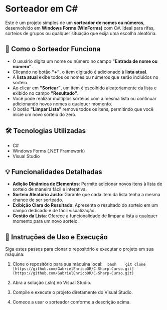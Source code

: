 # Sorteador em C#

Este é um projeto simples de um **sorteador de nomes ou números**, desenvolvido em **Windows Forms (WinForms)** com C#. Ideal para rifas, sorteios de grupos ou qualquer situação que exija uma escolha aleatória.


## 🧩 Como o Sorteador Funciona

- O usuário digita um nome ou número no campo **"Entrada de nome ou número"**.
- Clicando no botão **“+”**, o item digitado é adicionado à **lista atual**.
- A **lista atual** exibe todos os nomes ou números que serão incluídos no sorteio.
- Ao clicar em **"Sortear"**, um item é escolhido aleatoriamente da lista e exibido no campo **"Resultado"**.
- Você pode realizar múltiplos sorteios com a mesma lista ou continuar adicionando novos nomes a qualquer momento.
- O botão **"Limpar Lista"** remove todos os itens, permitindo que você inicie um novo sorteio do zero.

## 🛠️ Tecnologias Utilizadas

- C#
- Windows Forms (.NET Framework)
- Visual Studio

## 💡 Funcionalidades Detalhadas

- **Adição Dinâmica de Elementos**: Permite adicionar novos itens à lista de sorteio de maneira fácil e interativa.
- **Sorteio Aleatório Justo**: Garante que cada item da lista tenha a mesma chance de ser sorteado.
- **Exibição Clara do Resultado**: Apresenta o resultado do sorteio em um campo dedicado e de fácil visualização.
- **Gestão da Lista**: Oferece a funcionalidade de limpar a lista a qualquer momento para um novo sorteio.

## 📂 Instruções de Uso e Execução

Siga estes passos para clonar o repositório e executar o projeto em sua máquina:

1. Clone o repositório para sua máquina local:
   ```bash
   git clone [https://github.com/GabrielEnricoOR/C-Sharp-Curso.git](https://github.com/GabrielEnricoOR/C-Sharp-Curso.git)
   ```
2. Abra a solução (.sln) no Visual Studio.

3. Compile e execute o projeto diretamente do Visual Studio.

4. Comece a usar o sorteador conforme a descrição acima.
